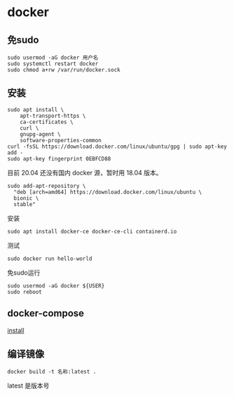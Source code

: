 # docker

## 免sudo

```shell
sudo usermod -aG docker 用户名
sudo systemctl restart docker
sudo chmod a+rw /var/run/docker.sock
```

## 安装

```shell
sudo apt install \
    apt-transport-https \
    ca-certificates \
    curl \
    gnupg-agent \
    software-properties-common
curl -fsSL https://download.docker.com/linux/ubuntu/gpg | sudo apt-key add -
sudo apt-key fingerprint 0EBFCD88
```

目前 20.04 还没有国内 docker 源，暂时用 18.04 版本。

```shell
sudo add-apt-repository \
  "deb [arch=amd64] https://download.docker.com/linux/ubuntu \
  bionic \
  stable"
```

安装

```shell
sudo apt install docker-ce docker-ce-cli containerd.io
```

测试

```shell
sudo docker run hello-world
```

免sudo运行

```shell
sudo usermod -aG docker ${USER}
sudo reboot
```

## docker-compose

[install](https://docs.docker.com/compose/install)

## 编译镜像

```shell
docker build -t 名称:latest .
```

latest 是版本号
